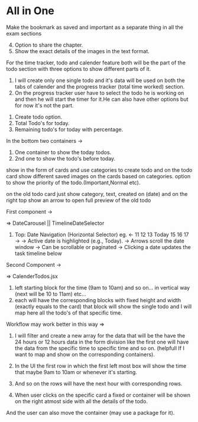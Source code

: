 # All in One

<!-- Naviagations for this app -->
<!-- Zain's Desk with logo -->
<!-- Home -->
<!-- Exam preparation (working on this module) -->
<!-- Quick Links -->
<!-- Password Vault -->
<!-- Task / todos -->
<!-- Settings -->
<!-- Logout -->

 <!-- Selected options background color #FEFEFE -->
 <!-- text color #122300 and not selected text color #F0F0F0 -->
 <!-- Sidebar container background color #1C1C1E -->
 <!-- border of the container #2C2C2C -->

 <!--  -->

 <!-- Features to be added on the single chapter preview page -->

Make the bookmark as saved and important as a separate thing in all the exam sections

 <!-- 1. Bookmark (option for both the chapter and the image to be bookmarked). -->
 <!-- 2. Mark as done (option for both the image and the chapter to be marked as bookmark (Important)). -->
 <!-- 3. Option to show the Bookmark images first and then the others and also marks as done option and when user selects this then it shows the done images first then the other images (Bookmark means important) -->

4.  Option to share the chapter.
    <!-- 5. Option to delete a specific image of the chapter. -->
    <!-- 6. On the image the user must have the full screen option, Zoom image option and save to local device option. -->
5.  Show the exact details of the images in the text format.

 <!-- Tasks for today must done -->
 <!-- 1. Add the popups like  -->
 <!-- -> ARE YOU SURE TO DELETE THE CHAPTER? || Image  -->

<!--
  Think about the edit section what to show on this?
 Options for now
 1. Edit the name of the chapter.
 2. Add a picture for the chapter.
 3. Save buttonn and cancel button. -->

<!-- Challenges on the frontend side of the Exam-preparation module (for now) -->

<!-- 1. What to show on the add new book?
2. Where to show the edit delete etc functionalities of the books?
3. What to show on the add new chapter?
4. What if the user wants to add images to the existing chapter?
5. Status like Important, and Status like completed pending are updated where on the chapters. -->
<!--
Answer 1 :
-> Add Name of the Subject/ Book.
-> Add Image for the Book.
-> Select Type (Mids , Finals).
-> Have options to set as normal, important, medium etc.
-> Have options to mark as pending, Remaining, Completed.
That's it for now I think. -->
<!--
Answer 2 :
-> Options of edit,delete on the card like three dots on the left side and when user hovers/clicks it will show edit and delete options.
-> Delete will show a confirmation message.
-> Edit will show a form with already created details like Image,Name,Type (mids,finals) and he can edit this and save. -->
<!--
Answer 3 :
-> Name of the chapter.
-> Image optional if he wants he can add or show the default card for the chapter.
-> Upload multiple images through drag and drop (for now only images).
-> Save the chapter (that's it for now). -->

<!-- Answer 4 :
-> Name of the chapter will be shown (not edit-able) and he is shown a drap and drop input option or like that to add more photos and save. -->

<!-- Answer 5 :
-> On the edit section of the Book the user will be able to update the status of the Books. -->

<!-- For now complete the options of the frontend side of the Learning section -->
<!-- 1. What to show on the Add new Chapter?
2. What to show on the Add Notes to existing chapter.


Ans 1.
1. Name of the chapter.
2. Image for the chapter (optional).
3. Upload (drag and drop option for the user to upload multiple images 10,30 50 etc what so ever).
4. Save the chaper option. -->

For the time tracker, todo and calender feature both will be the part of the todo section with three options to show different parts of it.

1. I will create only one single todo and it's data will be used on both the tabs of calender and the progress tracker (total time worked) section.
2. On the progress tracker user have to select the todo he is working on and then he will start the timer for it.He can also have other options but for now it's not the part.

<!-- Design the todo page first and look for the navbar that is going to be shown on the Todos Page -->

1. Create todo option.
2. Total Todo's for today.
3. Remaining todo's for today with percentage.

In the bottom two containers ->

1. One container to show the today todos.
2. 2nd one to show the todo's before today.

show in the form of cards and use categories to create todo and on the todo card show different saved images on the cards based on categories.
option to show the priority of the todo.(Important,Normal etc).

<!-- what to show on the options of the bar chart and the pie chart -->

<!-- 1. pie chart to show the comparison of the total todos and the remaining todo's.
2. Bar chart to show the name of the category with completed and remaining comparison. -->

<!-- Todos will have the following things -->

<!-- 1. Text
2. Priority (High,medium,low etc).
3. Backend will asign number to each todo by #120 or for the first it would be #1.
4. If created today then it will show today with icon (as per UI requirement).
5. It will show the category also with icon.
6. Status of the todo (Pending,Completed,In Progress).
7. start time, end time. (for calender and time tracker).
8. created on (update on).
9. In progress will be shown with different container stylings.
10. Option to edit and delete the todo. -->

<!-- UI based thinking -->

<!-- 1. first layer to show the id number,text, priority with three dots to show the options.
2. status,Created today with icon, icon+category, start and end time, created at. -->

<!-- old todo card -->

on the old todo card just show category, text, created on (date) and on the right top show an arrow to open full preview of the old todo

<!-- Calender section UI Consideration. -->

First component ->

=> DateCarousel || TimelineDateSelector

1. Top: Date Navigation (Horizontal Selector) eg. ← 11 12 13 Today 15 16 17 →
   -> Active date is highlighted (e.g., Today).
   -> Arrows scroll the date window
   -> Can be scrollable or paginated
   -> Clicking a date updates the task timeline below

Second Component ->

=> CalenderTodos.jsx

1. left starting block for the time (9am to 10am) and so on... in vertical way (next will be 10 to 11am) etc...
2. each will have the corresponding blocks with fixed height and width (exactly equals to the card) that block will show the single todo and I will map here all the todo's of that specific time.

Workflow may work better in this way =>

1. I will filter and create a new array for the data that will be the have the 24 hours or 12 hours data in the form division like the first one will have the data from the specific time to specific time and so on. (helpfull If I want to map and show on the corresponding containers).

2. In the UI the first row in which the first left most box will show the time that maybe 9am to 10am or whenever it's starting.
3. And so on the rows will have the next hour with corresponding rows.
4. When user clicks on the specific card a fixed or container will be shown on the right atmost side with all the details of the todo.

And the user can also move the container (may use a package for it).
